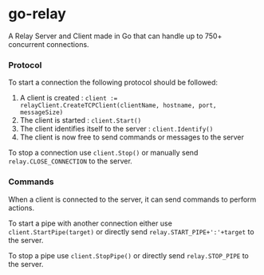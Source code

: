 # go-relay
A Relay Server and Client made in Go that can handle up to 750+ concurrent connections.

### Protocol
To start a connection the following protocol should be followed:
1. A client is created : `client := relayClient.CreateTCPClient(clientName, hostname, port, messageSize)`
2. The client is started : `client.Start()`
3. The client identifies itself to the server : `client.Identify()`
4. The client is now free to send commands or messages to the server

To stop a connection use `client.Stop()` or manually send `relay.CLOSE_CONNECTION` to the server.

### Commands
When a client is connected to the server, it can send commands to perform actions.

To start a pipe with another connection either use `client.StartPipe(target)` or directly send `relay.START_PIPE+':'+target` to the server.

To stop a pipe use `client.StopPipe()` or directly send `relay.STOP_PIPE` to the server.
